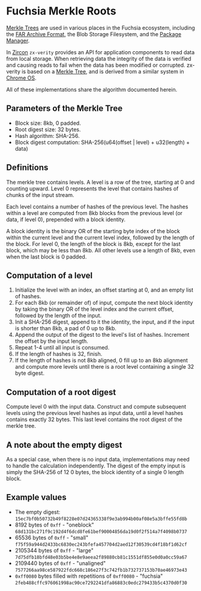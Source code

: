 # Fuchsia Merkle Roots

[Merkle Trees][merkletree] are used in various places in the Fuchsia ecosystem,
including the [FAR Archive Format][far], the Blob Storage Filesystem, and the
[Package Manager][pm].

In [Zircon][zircon] `zx-verity` provides an API for application components to
read data from local storage. When retrieving data the integrity of the data is
verified and causing reads to fail when the data has been modified or corrupted.
zx-verity is based on a [Merkle Tree][merkletree], and is derived from a similar
system in [Chrome OS][dmverity].

All of these implementations share the algorithm documented herein.

## Parameters of the Merkle Tree

 * Block size: 8kb, 0 padded.
 * Root digest size: 32 bytes.
 * Hash algorithm: SHA-256.
 * Block digest computation: SHA-256(u64(offset | level) + u32(length) + data)

## Definitions

The merkle tree contains levels. A level is a row of the tree, starting at 0 and
counting upward. Level 0 represents the level that contains hashes of chunks of
the input stream.

Each level contains a number of hashes of the previous level. The hashes within
a level are computed from 8kb blocks from the previous level (or data, if level
0), prepended with a block identity.

A block identity is the binary OR of the starting byte index of the block within
the current level and the current level index, followed by the length of the
block. For level 0, the length of the block is 8kb, except for the last block,
which may be less than 8kb. All other levels use a length of 8kb, even when the
last block is 0 padded.

## Computation of a level

 1. Initialize the level with an index, an offset starting at 0, and an empty
    list of hashes.
 2. For each 8kb (or remainder of) of input, compute the next block identity by
    taking the binary OR of the level index and the current offset, followed
    by the length of the input.
 3. Init a SHA-256 digest, append to it the identity, the input, and if the
    input is shorter than 8kb, a pad of 0 up to 8kb.
 4. Append the output of the digest to the level's list of hashes. Increment
    the offset by the input length.
 5. Repeat 1-4 until all input is consumed.
 6. If the length of hashes is 32, finish.
 7. If the length of hashes is not 8kb aligned, 0 fill up to an 8kb
    alignment and compute more levels until there is a root level containing a
    single 32 byte digest.

## Computation of a root digest

Compute level 0 with the input data. Construct and compute subsequent levels
using the previous level hashes as input data, until a level hashes contains
exactly 32 bytes. This last level contains the root digest of the merkle tree.

## A note about the empty digest

As a special case, when there is no input data, implementations may need to
handle the calculation independently. The digest of the empty input is simply
the SHA-256 of 12 0 bytes, the block identity of a single 0 length block.

## Example values

 * The empty digest:
 `15ec7bf0b50732b49f8228e07d24365338f9e3ab994b00af08e5a3bffe55fd8b`
 * 8192 bytes of `0xff` - "oneblock"
 `68d131bc271f9c192d4f6dcd8fe61bef90004856da19d0f2f514a7f4098b0737`
 * 65536 bytes of `0xff` - "small"
 `f75f59a944d2433bc6830ec243bfefa457704d2aed12f30539cd4f18bf1d62cf`
 * 2105344 bytes of `0xff` - "large"
 `7d75dfb18bfd48e03b5be4e8e9aeea2f89880cb81c1551df855e0d0a0cc59a67`
 * 2109440 bytes of `0xff` - "unaligned"
 `7577266aa98ce587922fdc668c186e27f3c742fb1b732737153b70ae46973e43`
 * `0xff0080` bytes filled with repetitions of `0xff0080` - "fuchsia"
 `2feb488cffc976061998ac90ce7292241dfa86883c0edc279433b5c4370d0f30`


[merkletree]: https://en.wikipedia.org/wiki/Merkle_tree "Merkle Tree"
[dmverity]: https://www.chromium.org/chromium-os/chromiumos-design-docs/verified-boot "Chrome OS Verified Boot"
[far]: /docs/concepts/source_code/archive_format.md "Archive Format"
[pm]: /src/sys/pkg/bin/pm/README.md "Package Manager"
[zircon]: /zircon/README.md "Zircon"
